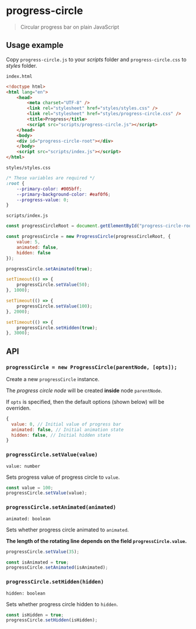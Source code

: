 # progress-circle

> Circular progress bar on plain JavaScript

## Usage example

Copy `progress-circle.js` to your _scripts_ folder and `progress-circle.css` to _styles_ folder.

`index.html`

```html
<!doctype html>
<html lang="en">
    <head>
        <meta charset="UTF-8" />
        <link rel="stylesheet" href="styles/styles.css" />
        <link rel="stylesheet" href="styles/progress-circle.css" />
        <title>Progress</title>
        <script src="scripts/progress-circle.js"></script>
    </head>
    <body>
    <div id="progress-circle-root"></div>
    </body>
    <script src="scripts/index.js"></script>
</html>
```

`styles/styles.css`
```css
/* These variables are required */
:root {
    --primary-color: #005bff;
    --primary-background-color: #eaf0f6;
    --progress-value: 0;
}
```

`scripts/index.js`
```js
const progressCircleRoot = document.getElementById("progress-circle-root");

const progressCircle = new ProgressCircle(progressCircleRoot, {
    value: 5,
    animated: false,
    hidden: false
});

progressCircle.setAnimated(true);

setTimeout(() => {
    progressCircle.setValue(50);
}, 1000);

setTimeout(() => {
    progressCircle.setValue(100);
}, 2000);

setTimeout(() => {
    progressCircle.setHidden(true);
}, 3000);
```

## API
### `progressCircle = new ProgressCircle(parentNode, [opts]);`

Create a new `progressCircle` instance.

The _progress circle node_ will be created **inside** node `parentNode`.

If `opts` is specified, then the default options (shown below) will be overriden.

```js
{
  value: 0, // Initial value of progress bar
  animated: false, // Initial animation state
  hidden: false, // Initial hidden state
}
```

### `progressCircle.setValue(value)`

`value: number`

Sets progress value of progress circle to `value`.

```js
const value = 100;
progressCircle.setValue(value);
```

### `progressCircle.setAnimated(animated)`

`animated: boolean`

Sets whether progress circle animated to `animated`.

**The length of the rotating line depends on the field `progressCircle.value`.**

```js
progressCircle.setValue(35);

const isAnimated = true;
progressCircle.setAnimated(isAnimated);
```

### `progressCircle.setHidden(hidden)`

`hidden: boolean`

Sets whether progress circle hidden to `hidden`.

```js
const isHidden = true;
progressCircle.setHidden(isHidden);
```
